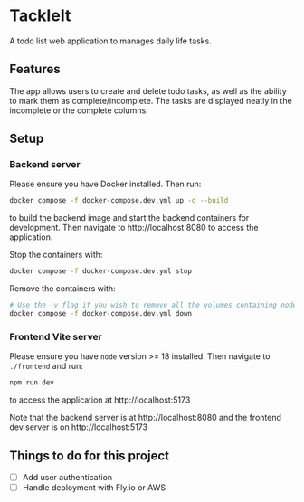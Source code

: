 # TackleIt

A todo list web application to manages daily life tasks.

## Features

The app allows users to create and delete todo tasks, as well as the ability to mark them as complete/incomplete. The tasks are displayed neatly in the incomplete or the complete columns.

## Setup

### Backend server

Please ensure you have Docker installed. Then run:

```bash
docker compose -f docker-compose.dev.yml up -d --build
```

to build the backend image and start the backend containers for development. Then navigate to http://localhost:8080 to access the application.

Stop the containers with:

```bash
docker compose -f docker-compose.dev.yml stop
```

Remove the containers with:

```bash
# Use the -v flag if you wish to remove all the volumes containing node modules and static assets
docker compose -f docker-compose.dev.yml down
```

### Frontend Vite server

Please ensure you have `node` version >= 18 installed. Then navigate to `./frontend` and run:

```bash
npm run dev
```

to access the application at http://localhost:5173

Note that the backend server is at http://localhost:8080 and the frontend dev server is on http://localhost:5173

## Things to do for this project

- [ ] Add user authentication
- [ ] Handle deployment with Fly.io or AWS
